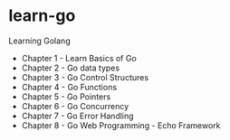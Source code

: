 # learn-go

Learning Golang

- Chapter 1 - Learn Basics of Go
- Chapter 2 - Go data types
- Chapter 3 - Go Control Structures
- Chapter 4 - Go Functions
- Chapter 5 - Go Pointers
- Chapter 6 - Go Concurrency
- Chapter 7 - Go Error Handling
- Chapter 8 - Go Web Programming - Echo Framework
